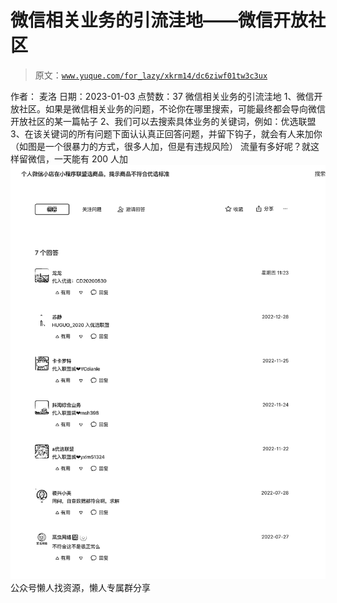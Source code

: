 # 微信相关业务的引流洼地——微信开放社区

> 原文：[`www.yuque.com/for_lazy/xkrm14/dc6ziwf01tw3c3ux`](https://www.yuque.com/for_lazy/xkrm14/dc6ziwf01tw3c3ux)

<ne-p id="u31524451" data-lake-id="u31524451"><ne-text id="uc09a48be">作者： 麦洛</ne-text></ne-p> <ne-p id="uc3c37e42" data-lake-id="uc3c37e42"><ne-text id="u83c90d5a">日期：2023-01-03</ne-text></ne-p> <ne-p id="u3b1b5864" data-lake-id="u3b1b5864"><ne-text id="u05c96131">点赞数：</ne-text><ne-text id="ue9ee08f6" ne-bold="true">37</ne-text></ne-p> <ne-hole id="u0b92d25f" data-lake-id="u0b92d25f"><ne-card data-card-name="hr" data-card-type="block" id="XMnAa" data-event-boundary="card"><ne-p id="ucba02069" data-lake-id="ucba02069"><ne-text id="u7a74f18e">微信相关业务的引流洼地</ne-text></ne-p> <ne-p id="u64f2f1a5" data-lake-id="u64f2f1a5"><ne-text id="udb7d3458">1、微信开放社区。如果是微信相关业务的问题，不论你在哪里搜索，可能最终都会导向微信开放社区的某一篇帖子</ne-text> <ne-text id="ub894f6fb">2、我们可以去搜索具体业务的关键词，例如：优选联盟</ne-text> <ne-text id="u84585830">3、在该关键词的所有问题下面认认真正回答问题，并留下钩子，就会有人来加你（如图是一个很暴力的方式，很多人加，但是有违规风险）</ne-text></ne-p> <ne-p id="u17c327a2" data-lake-id="u17c327a2"><ne-text id="u0554e220">流量有多好呢？就这样留微信，一天能有 200 人加</ne-text></ne-p> <ne-p id="u77ad4408" data-lake-id="u77ad4408"><ne-card data-card-name="image" data-card-type="inline" id="Ko6Pm" data-event-boundary="card">![](img/7777c6f5417755db8ea80789108ad129.png)</ne-card></ne-p> <ne-hole id="u104a3dd8" data-lake-id="u104a3dd8"><ne-card data-card-name="hr" data-card-type="block" id="HACv1" data-event-boundary="card"><ne-p id="ue3842c8b" data-lake-id="ue3842c8b"><ne-text id="u9b8d573f">公众号懒人找资源，懒人专属群分享</ne-text></ne-p></ne-card></ne-hole></ne-card></ne-hole>